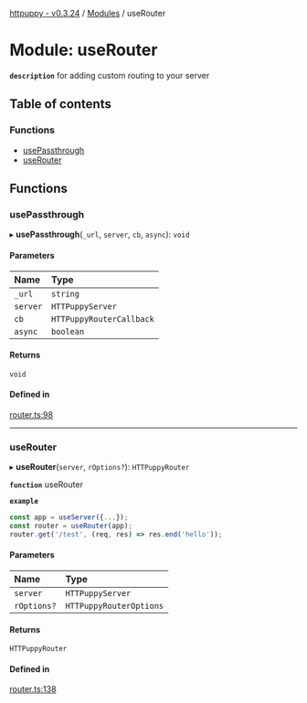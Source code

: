 [httpuppy - v0.3.24](../README.md) / [Modules](../modules.md) / useRouter

# Module: useRouter

**`description`** for adding custom routing to your server

## Table of contents

### Functions

- [usePassthrough](useRouter.md#usepassthrough)
- [useRouter](useRouter.md#userouter)

## Functions

### usePassthrough

▸ **usePassthrough**(`_url`, `server`, `cb`, `async`): `void`

#### Parameters

| Name | Type |
| :------ | :------ |
| `_url` | `string` |
| `server` | `HTTPuppyServer` |
| `cb` | `HTTPuppyRouterCallback` |
| `async` | `boolean` |

#### Returns

`void`

#### Defined in

[router.ts:98](https://github.com/abschill/httpuppy/blob/cc240f3/src/router.ts#L98)

___

### useRouter

▸ **useRouter**(`server`, `rOptions?`): `HTTPuppyRouter`

**`function`** useRouter

**`example`**
```javascript
const app = useServer({...});
const router = useRouter(app);
router.get('/test', (req, res) => res.end('hello'));
```

#### Parameters

| Name | Type |
| :------ | :------ |
| `server` | `HTTPuppyServer` |
| `rOptions?` | `HTTPuppyRouterOptions` |

#### Returns

`HTTPuppyRouter`

#### Defined in

[router.ts:138](https://github.com/abschill/httpuppy/blob/cc240f3/src/router.ts#L138)
